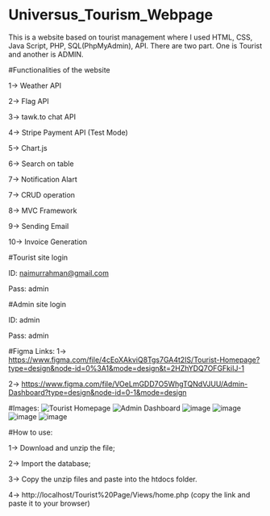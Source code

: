 # Universus_Tourism_Webpage

This is a website based on tourist management where I used HTML, CSS, Java Script, PHP, SQL(PhpMyAdmin), API. There are two part. One is Tourist and another is ADMIN.

#Functionalities of the website

1-> Weather API

2-> Flag API

3-> tawk.to chat API

4-> Stripe Payment API (Test Mode)

5-> Chart.js

6-> Search on table

7-> Notification Alart

7-> CRUD operation

8-> MVC Framework

9-> Sending Email

10-> Invoice Generation

#Tourist site login

ID: naimurrahman@gmail.com

Pass: admin

#Admin site login

ID: admin

Pass: admin

#Figma Links:
1-> https://www.figma.com/file/4cEoXAkviQ8Tgs7GA4t2IS/Tourist-Homepage?type=design&node-id=0%3A1&mode=design&t=2HZhYDQ7OFGFkiIJ-1

2-> https://www.figma.com/file/VOeLmGDD7O5WhgTQNdVJUU/Admin-Dashboard?type=design&node-id=0-1&mode=design

#Images:
![Tourist Homepage](https://github.com/EtherSphere01/Universus_Tourism_Webpage/assets/84018165/0351294f-403d-471c-b882-7e78438a89d0)
![Admin Dashboard](https://github.com/EtherSphere01/Universus_Tourism_Webpage/assets/84018165/9f2b9ae7-0e1d-44ec-97d4-80fe7b7461f2)
![image](https://github.com/EtherSphere01/Universus_Tourism_Webpage/assets/84018165/f1c03f0e-3936-4850-a131-ecab4b312f8e)
![image](https://github.com/EtherSphere01/Universus_Tourism_Webpage/assets/84018165/7207d2fd-280c-43ed-a93b-b247bd057e10)
![image](https://github.com/EtherSphere01/Universus_Tourism_Webpage/assets/84018165/da576c8d-4d78-4534-ad75-0b66bb70076d)
![image](https://github.com/EtherSphere01/Universus_Tourism_Webpage/assets/84018165/78877851-93ce-4299-943c-3c561c1950b7)

#How to use:

1-> Download and unzip the file;

2-> Import the database;

3-> Copy the unzip files and paste into the htdocs folder.

4-> http://localhost/Tourist%20Page/Views/home.php (copy the link and paste it to your browser)
